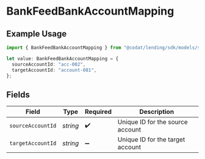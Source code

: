 # BankFeedBankAccountMapping

## Example Usage

```typescript
import { BankFeedBankAccountMapping } from "@codat/lending/sdk/models/shared";

let value: BankFeedBankAccountMapping = {
  sourceAccountId: "acc-002",
  targetAccountId: "account-081",
};
```

## Fields

| Field                            | Type                             | Required                         | Description                      |
| -------------------------------- | -------------------------------- | -------------------------------- | -------------------------------- |
| `sourceAccountId`                | *string*                         | :heavy_check_mark:               | Unique ID for the source account |
| `targetAccountId`                | *string*                         | :heavy_minus_sign:               | Unique ID for the target account |